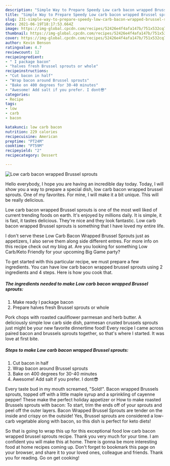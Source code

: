 ```yaml
---
description: "Simple Way to Prepare Speedy Low carb bacon wrapped Brussel sprouts"
title: "Simple Way to Prepare Speedy Low carb bacon wrapped Brussel sprouts"
slug: 231-simple-way-to-prepare-speedy-low-carb-bacon-wrapped-brussel-sprouts
date: 2021-06-19T18:17:53.664Z
image: https://img-global.cpcdn.com/recipes/52426e4f4afa147b/751x532cq70/low-carb-bacon-wrapped-brussel-sprouts-recipe-main-photo.jpg
thumbnail: https://img-global.cpcdn.com/recipes/52426e4f4afa147b/751x532cq70/low-carb-bacon-wrapped-brussel-sprouts-recipe-main-photo.jpg
cover: https://img-global.cpcdn.com/recipes/52426e4f4afa147b/751x532cq70/low-carb-bacon-wrapped-brussel-sprouts-recipe-main-photo.jpg
author: Kevin Benson
ratingvalue: 4.7
reviewcount: 12
recipeingredient:
- " I package bacon"
- "halves fresh Brussel sprouts or whole"
recipeinstructions:
- "Cut bacon in half"
- "Wrap bacon around Brussel sprouts"
- "Bake on 400 degrees for 30-40 minutes"
- "Awesome! Add salt if you prefer. I dont😎"
categories:
- Recipe
tags:
- low
- carb
- bacon

katakunci: low carb bacon 
nutrition: 229 calories
recipecuisine: American
preptime: "PT24M"
cooktime: "PT59M"
recipeyield: "2"
recipecategory: Dessert

---
```



![Low carb bacon wrapped Brussel sprouts](https://img-global.cpcdn.com/recipes/52426e4f4afa147b/751x532cq70/low-carb-bacon-wrapped-brussel-sprouts-recipe-main-photo.jpg)

Hello everybody, I hope you are having an incredible day today. Today, I will show you a way to prepare a special dish, low carb bacon wrapped brussel sprouts. One of my favorites. For mine, I will make it a bit unique. This will be really delicious.

Low carb bacon wrapped Brussel sprouts is one of the most well liked of current trending foods on earth. It's enjoyed by millions daily. It is simple, it is fast, it tastes delicious. They're nice and they look fantastic. Low carb bacon wrapped Brussel sprouts is something that I have loved my entire life.

I don&#39;t serve these Low Carb Bacon Wrapped Brussel Sprouts just as appetizers, I also serve them along side different entres. For more info on this recipe check out my blog at. Are you looking for something Low Carb/Keto Friendly for your upcoming Big Game party?


To get started with this particular recipe, we must prepare a few ingredients. You can have low carb bacon wrapped brussel sprouts using 2 ingredients and 4 steps. Here is how you cook that.

<!--inarticleads1-->

##### The ingredients needed to make Low carb bacon wrapped Brussel sprouts:

1. Make ready  I package bacon
1. Prepare halves fresh Brussel sprouts or whole


Pork chops with roasted cauliflower parmesan and herb butter. A deliciously simple low carb side dish, parmesan crusted brussels sprouts just might be your new favorite dinnertime food! Every recipe I came across paired bacon and brussels sprouts together, so that&#39;s where I started. It was love at first bite. 

<!--inarticleads2-->

##### Steps to make Low carb bacon wrapped Brussel sprouts:

1. Cut bacon in half
1. Wrap bacon around Brussel sprouts
1. Bake on 400 degrees for 30-40 minutes
1. Awesome! Add salt if you prefer. I dont😎


Every taste bud in my mouth screamed, &#34;Sold!&#34;. Bacon wrapped Brussels sprouts, topped off with a little maple syrup and a sprinkling of cayenne pepper! These make the perfect holiday appetizer or How to make roasted Brussels sprouts with bacon: To start, trim the ends off of your sprouts and peel off the outer layers. Bacon Wrapped Brussel Sprouts are tender on the inside and crispy on the outside! Yes, Brussel sprouts are considered a low-carb vegetable along with bacon, so this dish is perfect for keto diets! 

So that is going to wrap this up for this exceptional food low carb bacon wrapped brussel sprouts recipe. Thank you very much for your time. I am confident you will make this at home. There is gonna be more interesting food at home recipes coming up. Don't forget to bookmark this page on your browser, and share it to your loved ones, colleague and friends. Thank you for reading. Go on get cooking!
